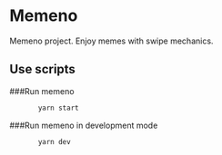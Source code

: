 # Memeno

Memeno project. Enjoy memes with swipe mechanics.

## Use scripts

###Run memeno

```sh
       yarn start
```

###Run memeno in development mode

```sh
       yarn dev
```
